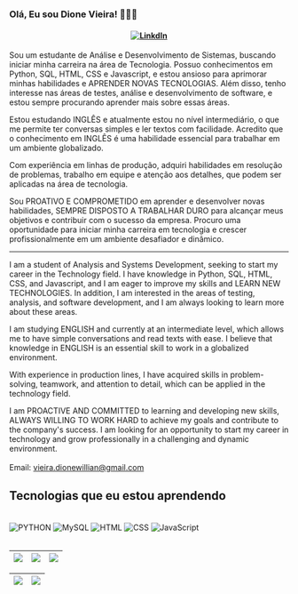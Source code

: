 ### Olá, Eu sou **Dione Vieira**! 👨🏻‍💻
<h4 align="center">
    
[![LinkdIn](https://img.shields.io/badge/LinkedIn-0077B5?style=for-the-badge&logo=linkedin&logoColor=white)](https://www.linkedin.com/in/dione-willian-vieira-34707a253/)

</h4>

Sou um estudante de Análise e Desenvolvimento de Sistemas, buscando iniciar minha carreira na área de Tecnologia. Possuo conhecimentos em Python, SQL, HTML, CSS e Javascript, e estou ansioso para aprimorar minhas habilidades e APRENDER NOVAS TECNOLOGIAS. Além disso, tenho interesse nas áreas de testes, análise e desenvolvimento de software, e estou sempre procurando aprender mais sobre essas áreas.

Estou estudando INGLÊS e atualmente estou no nível intermediário, o que me permite ter conversas simples e ler textos com facilidade. Acredito que o conhecimento em INGLÊS é uma habilidade essencial para trabalhar em um ambiente globalizado.

Com experiência em linhas de produção, adquiri habilidades em resolução de problemas, trabalho em equipe e atenção aos detalhes, que podem ser aplicadas na área de tecnologia.

Sou PROATIVO E COMPROMETIDO em aprender e desenvolver novas habilidades, SEMPRE DISPOSTO A TRABALHAR DURO para alcançar meus objetivos e contribuir com o sucesso da empresa. Procuro uma oportunidade para iniciar minha carreira em tecnologia e crescer profissionalmente em um ambiente desafiador e dinâmico.
_______________________________________________________________________________________________________________

I am a student of Analysis and Systems Development, seeking to start my career in the Technology field. I have knowledge in Python, SQL, HTML, CSS, and Javascript, and I am eager to improve my skills and LEARN NEW TECHNOLOGIES. In addition, I am interested in the areas of testing, analysis, and software development, and I am always looking to learn more about these areas.

I am studying ENGLISH and currently at an intermediate level, which allows me to have simple conversations and read texts with ease. I believe that knowledge in ENGLISH is an essential skill to work in a globalized environment.

With experience in production lines, I have acquired skills in problem-solving, teamwork, and attention to detail, which can be applied in the technology field.

I am PROACTIVE AND COMMITTED to learning and developing new skills, ALWAYS WILLING TO WORK HARD to achieve my goals and contribute to the company's success. I am looking for an opportunity to start my career in technology and grow professionally in a challenging and dynamic environment.
<br>
<br>
Email: vieira.dionewillian@gmail.com


## Tecnologias que eu estou aprendendo

<div style="display: inline_block"><br/>
    <img align="center" alt="PYTHON" src="https://img.shields.io/badge/Python-14354C?style=for-the-badge&logo=python&logoColor=white" />
    <img align="center" alt="MySQL" src="https://img.shields.io/badge/MySQL-00000F?style=for-the-badge&logo=mysql&logoColor=white" />
    <img align="center" alt="HTML" src="https://img.shields.io/badge/HTML-239120?style=for-the-badge&logo=html5&logoColor=white" />
    <img align="center" alt="CSS" src="https://img.shields.io/badge/CSS-239120?&style=for-the-badge&logo=css3&logoColor=white" />
    <img align="center" alt="JavaScript" src="https://img.shields.io/badge/JavaScript-F7DF1E?style=for-the-badge&logo=javascript&logoColor=black" />
    
</div><br/>



| ![](http://github-profile-summary-cards.vercel.app/api/cards/stats?username=DioneVieira&theme=nord_dark) | ![](http://github-profile-summary-cards.vercel.app/api/cards/repos-per-language?username=DioneVieira&hide=Html&theme=nord_dark) | ![](http://github-profile-summary-cards.vercel.app/api/cards/most-commit-language?username=DioneVieira&theme=nord_dark) |
| :-: | :-: | :-: |

| ![](http://github-profile-summary-cards.vercel.app/api/cards/profile-details?username=DioneVieira&theme=nord_dark) | ![](https://github-readme-streak-stats.herokuapp.com/?user=DioneVieira&hide_border=true&date_format=M%20j%5B%2C%20Y%5D&background=2D3742&stroke=2D3742&ring=6bbbca&fire=6bbbca&currStreakNum=fff&sideNums=6bbbca&currStreakLabel=6bbbca&sideLabels=fff&dates=fff) |
| :-: | :-: |
